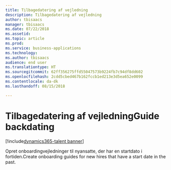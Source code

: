 ```yaml
---
title: Tilbagedatering af vejledning
description: Tilbagedatering af vejledning
author: tbisaacs
manager: tbisaacs
ms.date: 07/22/2018
ms.assetid: 
ms.topic: article
ms.prod: 
ms.service: business-applications
ms.technology: 
ms.author: tbisaacs
audience: end user
ms.translationtype: HT
ms.sourcegitcommit: 62ff356275ffd55047573b9224fb7c94df8dd602
ms.openlocfilehash: 2cdd5cbed467b162fccb1ed213e3d5ea652e0099
ms.contentlocale: da-dk
ms.lasthandoff: 08/15/2018

---
```

#  <a name="guide-backdating"></a><span data-ttu-id="bcf0c-103">Tilbagedatering af vejledning</span><span class="sxs-lookup"><span data-stu-id="bcf0c-103">Guide backdating</span></span>

[!include[dynamics365-talent banner](../../includes/dynamics365-talent.md)]



<span data-ttu-id="bcf0c-104">Opret onboardingvejledninger til nyansatte, der har en startdato i fortiden.</span><span class="sxs-lookup"><span data-stu-id="bcf0c-104">Create onboarding guides for new hires that have a start date in the past.</span></span> 

